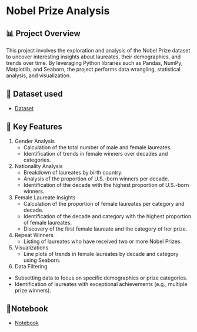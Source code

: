 # Nobel Prize Analysis
## 📊 Project Overview
This project involves the exploration and analysis of the Nobel Prize dataset to uncover interesting insights about laureates, their demographics, and trends over time. By leveraging Python libraries such as Pandas, NumPy, Matplotlib, and Seaborn, the project performs data wrangling, statistical analysis, and visualization.

## 📂 Dataset used
- <a href="nobel.csv">Dataset</a>
## 🚀 Key Features
1. Gender Analysis
   * Calculation of the total number of male and female laureates.
   * Identification of trends in female winners over decades and categories.
2. Nationality Analysis
   * Breakdown of laureates by birth country.
   * Analysis of the proportion of U.S.-born winners per decade.
   * Identification of the decade with the highest proportion of U.S.-born winners.
3. Female Laureate Insights
   * Calculation of the proportion of female laureates per category and decade.
   * Identification of the decade and category with the highest proportion of female laureates.
   * Discovery of the first female laureate and the category of her prize.
4. Repeat Winners
   * Listing of laureates who have received two or more Nobel Prizes.
5. Visualizations
   * Line plots of trends in female laureates by decade and category using Seaborn.
6. Data Filtering
  * Subsetting data to focus on specific demographics or prize categories.
  * Identification of laureates with exceptional achievements (e.g., multiple prize winners).
## 📓Notebook
- <a href="source.ipynb">Notebook</a>

